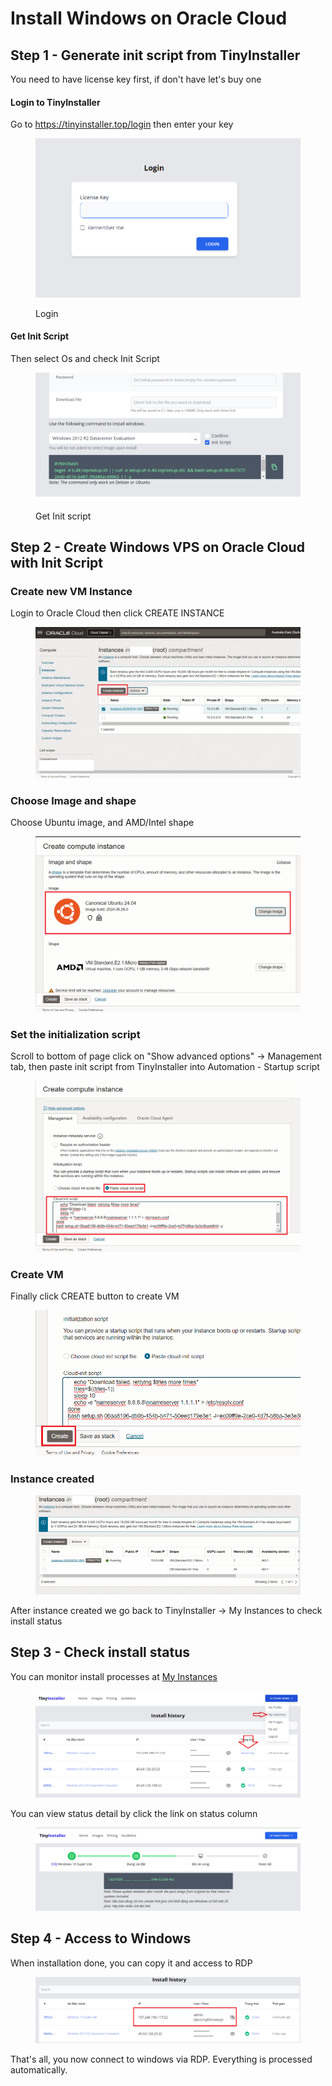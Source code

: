 # Install Windows on Oracle Cloud

## Step 1 - Generate init script from TinyInstaller

You need to have license key first, if don't have let's buy one

#### Login to TinyInstaller

Go to https://tinyinstaller.top/login then enter your key

<figure><img src="../.gitbook/assets/image (12) (1).png" alt=""><figcaption><p>Login</p></figcaption></figure>

#### Get Init Script

Then select Os and check Init Script

<figure><img src="../.gitbook/assets/image (18) (1).png" alt=""><figcaption><p>Get Init script</p></figcaption></figure>

## Step 2 - Create Windows VPS on Oracle Cloud with Init Script

### Create new VM Instance

Login to Oracle Cloud then click CREATE INSTANCE

<figure><img src="../.gitbook/assets/image (59).png" alt=""><figcaption></figcaption></figure>

### Choose Image and shape

Choose Ubuntu image, and AMD/Intel shape

<figure><img src="../.gitbook/assets/image (60).png" alt=""><figcaption></figcaption></figure>

### Set the initialization script

Scroll to bottom of page click on "Show advanced options" -> Management tab, then paste init script from TinyInstaller into Automation - Startup script

<figure><img src="../.gitbook/assets/image (61).png" alt=""><figcaption></figcaption></figure>

### Create VM

Finally click CREATE button to create VM

<figure><img src="../.gitbook/assets/image (62).png" alt=""><figcaption></figcaption></figure>

### Instance created

<figure><img src="../.gitbook/assets/image (63).png" alt=""><figcaption></figcaption></figure>

After instance created we go back to TinyInstaller -> My Instances to check install status

## Step 3 - Check install status

You can monitor install processes at [My Instances](https://tinyinstaller.top/my-instances)

<figure><img src="../.gitbook/assets/image (24) (1) (1).png" alt=""><figcaption></figcaption></figure>

You can view status detail by click the link on status column

<figure><img src="../.gitbook/assets/image (23) (1).png" alt=""><figcaption></figcaption></figure>

## Step 4 - Access to Windows

When installation done, you can copy it and access to RDP

<figure><img src="../.gitbook/assets/image (31) (1).png" alt=""><figcaption></figcaption></figure>

That's all, you now connect to windows via RDP. Everything is processed automatically.
